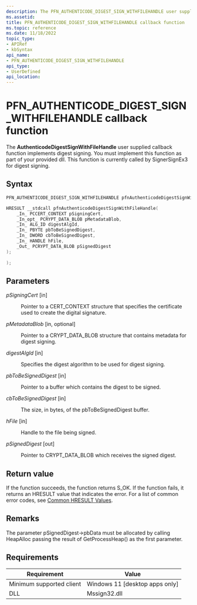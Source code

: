 ```yaml
---
description: The PFN_AUTHENTICODE_DIGEST_SIGN_WITHFILEHANDLE user supplied callback function implements digest signing.
ms.assetid:
title: PFN_AUTHENTICODE_DIGEST_SIGN_WITHFILEHANDLE callback function
ms.topic: reference
ms.date: 11/18/2022
topic_type: 
- APIRef
- kbSyntax
api_name: 
- PFN_AUTHENTICODE_DIGEST_SIGN_WITHFILEHANDLE
api_type: 
- UserDefined
api_location: 
---
```


# PFN\_AUTHENTICODE\_DIGEST\_SIGN\_WITHFILEHANDLE callback function

The **AuthenticodeDigestSignWithFileHandle** user supplied callback function implements digest signing. You must implement this function as part of your provided dll. This function is currently called by SignerSignEx3 for digest signing.

## Syntax


```C++
PFN_AUTHENTICODE_DIGEST_SIGN_WITHFILEHANDLE pfnAuthenticodeDigestSignWithFileHandle;

HRESULT __stdcall pfnAuthenticodeDigestSignWithFileHandle(
    _In_ PCCERT_CONTEXT pSigningCert,                        
    _In_opt_ PCRYPT_DATA_BLOB pMetadataBlob,                 
    _In_ ALG_ID digestAlgId,                                 
    _In_ PBYTE pbToBeSignedDigest, 
    _In_ DWORD cbToBeSignedDigest,    
    _In_ HANDLE hFile,                   
    _Out_ PCRYPT_DATA_BLOB pSignedDigest                     
);
                     
);


```



## Parameters

<dl> <dt>

*pSigningCert* \[in\]
</dt> <dd>

Pointer to a CERT_CONTEXT structure that specifies the certificate used to create the digital signature. 

</dd> <dt>

*pMetadataBlob* \[in, optional\]
</dt> <dd>

Pointer to a CRYPT_DATA_BLOB structure that contains metadata for digest signing. 

</dd> <dt>

*digestAlgId* \[in\]
</dt> <dd>

Specifies the digest algorithm to be used for digest signing.

</dd> <dt>

*pbToBeSignedDigest* \[in\]
</dt> <dd>

Pointer to a buffer which contains the digest to be signed. 

</dd> <dt>

*cbToBeSignedDigest* \[in\]
</dt> <dd>

The size, in bytes, of the pbToBeSignedDigest buffer. 
</dd> <dt>

*hFile* \[in\]
</dt> <dd>

Handle to the file being signed.

</dd><dt>

*pSignedDigest* \[out\]
</dt> <dd>

Pointer to CRYPT_DATA_BLOB which receives the signed digest.

</dd> </dl>

## Return value

If the function succeeds, the function returns S_OK.
If the function fails, it returns an HRESULT value that indicates the error. For a list of common error codes, see [Common HRESULT Values](https://learn.microsoft.com/en-us/windows/win32/seccrypto/common-hresult-values).


## Remarks  

The parameter pSignedDigest->pbData must be allocated by calling HeapAlloc passing the result of GetProcessHeap() as the first parameter.


## Requirements



| Requirement | Value |
|-------------------------------------|------------------------------------------------------|
| Minimum supported client<br/> | Windows 11 \[desktop apps only\]<br/>          |
| DLL<br/>                      | Mssign32.dll<br/>                                   |



 

 

